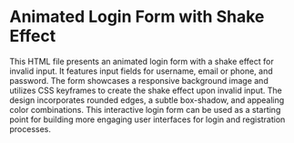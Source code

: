 # Animated Login Form with Shake Effect
This HTML file presents an animated login form with a shake effect for invalid input. It features input fields for username, email or phone, and password. The form showcases a responsive background image and utilizes CSS keyframes to create the shake effect upon invalid input. The design incorporates rounded edges, a subtle box-shadow, and appealing color combinations. This interactive login form can be used as a starting point for building more engaging user interfaces for login and registration processes.
